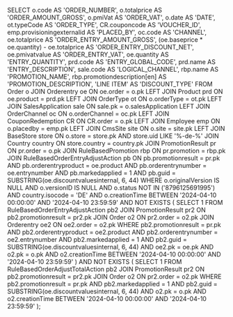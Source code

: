 SELECT 
    o.code AS 'ORDER_NUMBER',
    o.totalprice AS 'ORDER_AMOUNT_GROSS',
    o.pmiVat AS 'ORDER_VAT',
    o.date AS 'DATE',
    ot.typeCode AS 'ORDER_TYPE',
    CR.couponcode AS 'VOUCHER_ID',
    emp.provisioningexternalid AS 'PLACED_BY',
    oc.code AS 'CHANNEL',
    oe.totalprice AS 'ORDER_ENTRY_AMOUNT_GROSS',
    (oe.baseprice * oe.quantity) - oe.totalprice AS 'ORDER_ENTRY_DISCOUNT_NET',
    oe.pmivatvalue AS 'ORDER_ENTRY_VAT',
    oe.quantity AS 'ENTRY_QUANTITY',
    prd.code AS 'ENTRY_GLOBAL_CODE',
    prd.name AS 'ENTRY_DESCRIPTION',
    sale.code AS 'LOGICAL_CHANNEL',
    rbp.name AS 'PROMOTION_NAME',
    rbp.promotiondescription[en] AS 'PROMOTION_DESCRIPTION',
    'LINE ITEM' AS 'DISCOUNT_TYPE'
FROM Order o
JOIN Orderentry oe ON oe.order = o.pk
LEFT JOIN Product prd ON oe.product = prd.pk
LEFT JOIN OrderType ot ON o.orderType = ot.pk
LEFT JOIN SalesApplication sale ON sale.pk = o.salesApplication
LEFT JOIN OrderChannel oc ON o.orderChannel = oc.pk
LEFT JOIN CouponRedemption CR ON CR.order = o.pk
LEFT JOIN Employee emp ON o.placedby = emp.pk
LEFT JOIN CmsSite site ON o.site = site.pk
LEFT JOIN BaseStore store ON o.store = store.pk AND store.uid LIKE '%-de-%'
JOIN Country country ON store.country = country.pk
JOIN PromotionResult pr ON pr.order = o.pk
JOIN RuleBasedPromotion rbp ON pr.promotion = rbp.pk
JOIN RuleBasedOrderEntryAdjustAction pb ON pb.promotionresult = pr.pk AND pb.orderentryproduct = oe.product AND pb.orderentrynumber = oe.entrynumber AND pb.markedapplied = 1 AND pb.guid = SUBSTRING(oe.discountvaluesinternal, 6, 44)
WHERE o.originalVersion IS NULL
AND o.versionID IS NULL
AND o.status NOT IN ('8796125691995')
AND country.isocode = 'DE'
AND o.creationTime BETWEEN '2024-04-10 00:00:00' AND '2024-04-10 23:59:59'
AND NOT EXISTS (
    SELECT 1
    FROM RuleBasedOrderEntryAdjustAction pb2 
    JOIN PromotionResult pr2 ON pb2.promotionresult = pr2.pk
    JOIN Order o2 ON pr2.order = o2.pk
    JOIN Orderentry oe2 ON oe2.order = o2.pk
    WHERE pb2.promotionresult = pr.pk
    AND pb2.orderentryproduct = oe2.product
    AND pb2.orderentrynumber = oe2.entrynumber
    AND pb2.markedapplied = 1
    AND pb2.guid = SUBSTRING(oe.discountvaluesinternal, 6, 44)
    AND oe2.pk = oe.pk
    AND o2.pk = o.pk
    AND o2.creationTime BETWEEN '2024-04-10 00:00:00' AND '2024-04-10 23:59:59'
)
AND NOT EXISTS (
    SELECT 1
    FROM RuleBasedOrderAdjustTotalAction pb2 
    JOIN PromotionResult pr2 ON pb2.promotionresult = pr2.pk
    JOIN Order o2 ON pr2.order = o2.pk
    WHERE pb2.promotionresult = pr.pk
    AND pb2.markedapplied = 1
    AND pb2.guid = SUBSTRING(oe.discountvaluesinternal, 6, 44)
    AND o2.pk = o.pk
    AND o2.creationTime BETWEEN '2024-04-10 00:00:00' AND '2024-04-10 23:59:59'
);
